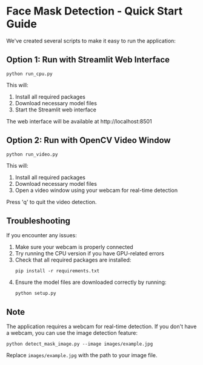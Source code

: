 # Face Mask Detection - Quick Start Guide

We've created several scripts to make it easy to run the application:

## Option 1: Run with Streamlit Web Interface

```
python run_cpu.py
```

This will:
1. Install all required packages
2. Download necessary model files
3. Start the Streamlit web interface

The web interface will be available at http://localhost:8501

## Option 2: Run with OpenCV Video Window

```
python run_video.py
```

This will:
1. Install all required packages
2. Download necessary model files
3. Open a video window using your webcam for real-time detection

Press 'q' to quit the video detection.

## Troubleshooting

If you encounter any issues:

1. Make sure your webcam is properly connected
2. Try running the CPU version if you have GPU-related errors
3. Check that all required packages are installed:
   ```
   pip install -r requirements.txt
   ```
4. Ensure the model files are downloaded correctly by running:
   ```
   python setup.py
   ```

## Note

The application requires a webcam for real-time detection. If you don't have a webcam, you can use the image detection feature:

```
python detect_mask_image.py --image images/example.jpg
```

Replace `images/example.jpg` with the path to your image file.